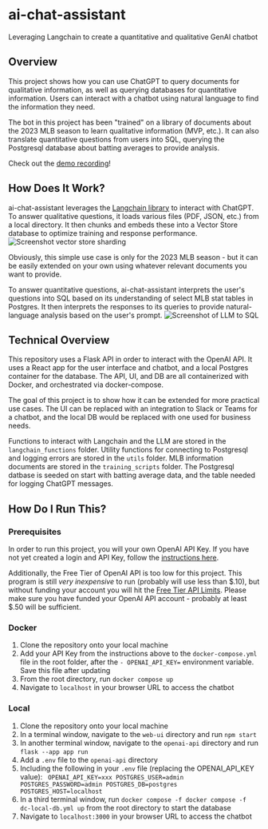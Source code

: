 # ai-chat-assistant
Leveraging Langchain to create a quantitative and qualitative GenAI chatbot

## Overview
This project shows how you can use ChatGPT to query documents for qualitative information, as well as querying databases for quantitative information. Users can interact with a chatbot using natural language to find the information they need.

The bot in this project has been "trained" on a library of documents about the 2023 MLB season to learn qualitative information (MVP, etc.). It can also translate quantitative questions from users into SQL, querying the Postgresql database about batting averages to provide analysis.

Check out the [demo recording](https://youtu.be/Kv-ee2v2JHM)!

## How Does It Work?
ai-chat-assistant leverages the [Langchain library](https://www.langchain.com) to interact with ChatGPT. To answer qualitative questions, it loads various files (PDF, JSON, etc.) from a local directory. It then chunks and embeds these into a Vector Store database to optimize training and response performance.
![Screenshot vector store sharding](https://python.langchain.com/assets/images/vector_stores-125d1675d58cfb46ce9054c9019fea72.jpg)

Obviously, this simple use case is only for the 2023 MLB season - but it can be easily extended on your own using whatever relevant documents you want to provide.

To answer quantitative questions, ai-chat-assistant interprets the user's questions into SQL based on its understanding of select MLB stat tables in Postgres. It then interprets the responses to its queries to provide natural-language analysis based on the user's prompt.
![Screenshot of LLM to SQL](https://python.langchain.com/assets/images/sql_usecase-d432701261f05ab69b38576093718cf3.png)

## Technical Overview
This repository uses a Flask API in order to interact with the OpenAI API. It uses a React app for the user interface and chatbot, and a local Postgres container for the database. The API, UI, and DB are all containerized with Docker, and orchestrated via docker-compose.

The goal of this project is to show how it can be extended for more practical use cases. The UI can be replaced with an integration to Slack or Teams for a chatbot, and the local DB would be replaced with one used for business needs.

Functions to interact with Langchain and the LLM are stored in the `langchain_functions` folder. Utility functions for connecting to Postgresql and logging errors are stored in the `utils` folder. MLB information documents are stored in the `training_scripts` folder. The Postgresql datbase is seeded on start with batting average data, and the table needed for logging ChatGPT messages.

## How Do I Run This?
### Prerequisites
In order to run this project, you will your own OpenAI API Key. If you have not yet created a login and API Key, follow the [instructions here](https://www.howtogeek.com/885918/how-to-get-an-openai-api-key/#:~:text=To%20get%20an%20API%20Key,this%20button%20to%20get%20one.).

Additionally, the Free Tier of OpenAI API is too low for this project. This program is still *very inexpensive* to run (probably will use less than $.10), but without funding your account you will hit the [Free Tier API Limits](https://platform.openai.com/docs/guides/rate-limits?context=tier-free). Please make sure you have funded your OpenAI API account - probably at least $.50 will be sufficient.

### Docker
1. Clone the repository onto your local machine
2. Add your API Key from the instructions above to the `docker-compose.yml` file in the root folder, after the `- OPENAI_API_KEY=` environment variable. Save this file after updating
3. From the root directory, run `docker compose up`
4. Navigate to `localhost` in your browser URL to access the chatbot

### Local
1. Clone the repository onto your local machine
2. In a terminal window, navigate to the `web-ui` directory and run `npm start`
3. In another terminal window, navigate to the `openai-api` directory and run `flask --app app run`
4. Add a `.env` file to the `openai-api` directory
5. Including the following in your `.env` file (replacing the OPENAI_API_KEY value): ```
OPENAI_API_KEY=xxx
POSTGRES_USER=admin
POSTGRES_PASSWORD=admin
POSTGRES_DB=postgres
POSTGRES_HOST=localhost```
6. In a third terminal window, run `docker compose -f docker compose -f dc-local-db.yml up` from the root directory to start the database
7. Navigate to `localhost:3000` in your browser URL to access the chatbot